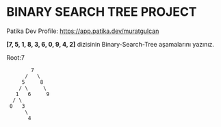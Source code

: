 # BINARY SEARCH TREE PROJECT

Patika Dev Profile: https://app.patika.dev/muratgulcan

**[7, 5, 1, 8, 3, 6, 0, 9, 4, 2]** dizisinin Binary-Search-Tree aşamalarını yazınız.

Root:7

            7
          /   \
         5     8
        / \     \
       1   6     9
      / \
     0   3
          \
           4   
